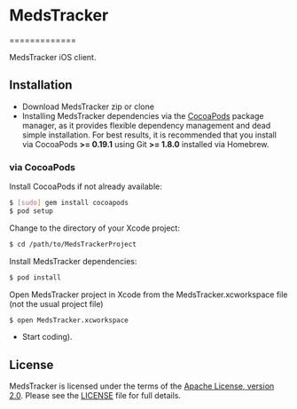 # MedsTracker
=============

MedsTracker iOS client.

## Installation

- Download MedsTracker zip or clone
- Installing MedsTracker dependencies via the [CocoaPods](http://cocoapods.org/) package manager, as it provides flexible dependency management and dead simple installation. For best results, it is recommended that you install via CocoaPods **>= 0.19.1** using Git **>= 1.8.0** installed via Homebrew.

### via CocoaPods

Install CocoaPods if not already available:

``` bash
$ [sudo] gem install cocoapods
$ pod setup
```

Change to the directory of your Xcode project:

``` bash
$ cd /path/to/MedsTrackerProject
```

Install MedsTracker dependencies:

``` bash
$ pod install
```

Open MedsTracker project in Xcode from the MedsTracker.xcworkspace file (not the usual project file)

``` bash
$ open MedsTracker.xcworkspace
```

- Start coding).

## License

MedsTracker is licensed under the terms of the [Apache License, version 2.0](http://www.apache.org/licenses/LICENSE-2.0.html). Please see the [LICENSE](LICENSE) file for full details.
